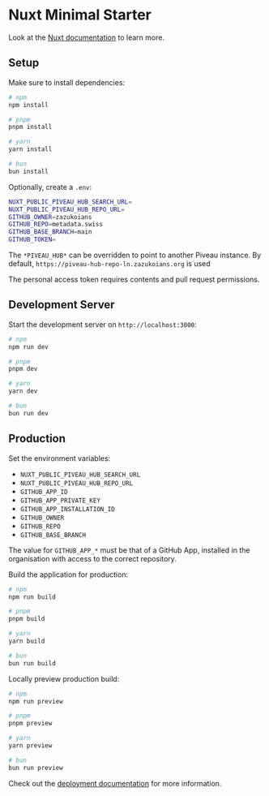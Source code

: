 # Nuxt Minimal Starter

Look at the [Nuxt documentation](https://nuxt.com/docs/getting-started/introduction) to learn more.

## Setup

Make sure to install dependencies:

```bash
# npm
npm install

# pnpm
pnpm install

# yarn
yarn install

# bun
bun install
```

Optionally, create a `.env`:

```bash
NUXT_PUBLIC_PIVEAU_HUB_SEARCH_URL=
NUXT_PUBLIC_PIVEAU_HUB_REPO_URL=
GITHUB_OWNER=zazukoians
GITHUB_REPO=metadata.swiss
GITHUB_BASE_BRANCH=main
GITHUB_TOKEN=
```

The `*PIVEAU_HUB*` can be overridden to point to another Piveau instance. 
By default, `https://piveau-hub-repo-ln.zazukoians.org` is used

The personal access token requires contents and pull request permissions.

## Development Server

Start the development server on `http://localhost:3000`:

```bash
# npm
npm run dev

# pnpm
pnpm dev

# yarn
yarn dev

# bun
bun run dev
```

## Production

Set the environment variables:

- `NUXT_PUBLIC_PIVEAU_HUB_SEARCH_URL`
- `NUXT_PUBLIC_PIVEAU_HUB_REPO_URL`
- `GITHUB_APP_ID`
- `GITHUB_APP_PRIVATE_KEY`
- `GITHUB_APP_INSTALLATION_ID`
- `GITHUB_OWNER`
- `GITHUB_REPO`
- `GITHUB_BASE_BRANCH`

The value for `GITHUB_APP_*` must be that of a GitHub App, installed in the organisation with access to the correct repository.  

Build the application for production:

```bash
# npm
npm run build

# pnpm
pnpm build

# yarn
yarn build

# bun
bun run build
```

Locally preview production build:

```bash
# npm
npm run preview

# pnpm
pnpm preview

# yarn
yarn preview

# bun
bun run preview
```

Check out the [deployment documentation](https://nuxt.com/docs/getting-started/deployment) for more information.
